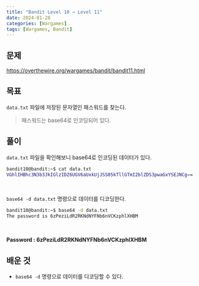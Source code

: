 ```yaml
---
title: "Bandit Level 10 → Level 11"
date: 2024-01-28
categories: [Wargames]
tags: [Wargames, Bandit]
---
```


## 문제
<https://overthewire.org/wargames/bandit/bandit11.html>
 
## 목표
`data.txt` 파일에 저장된 문자열인 패스워드를 찾는다.  
> 패스워드는 base64로 인코딩되어 있다.  

## 풀이
`data.txt` 파일을 확인해보니 base64로 인코딩된 데이터가 있다.

```sh
bandit10@bandit:~$ cat data.txt
VGhlIHBhc3N3b3JkIGlzIDZ6UGV6aUxkUjJSS05kTllGTmI2blZDS3pwaGxYSEJNCg==
```  

<br>  

`base64 -d data.txt` 명령으로 데이터를 디코딩한다.  

```sh
bandit10@bandit:~$ base64 -d data.txt
The password is 6zPeziLdR2RKNdNYFNb6nVCKzphlXHBM
```  

<br>  

**Password : 6zPeziLdR2RKNdNYFNb6nVCKzphlXHBM**

## 배운 것
- `base64 -d` 명령으로 데이터를 디코딩할 수 있다.